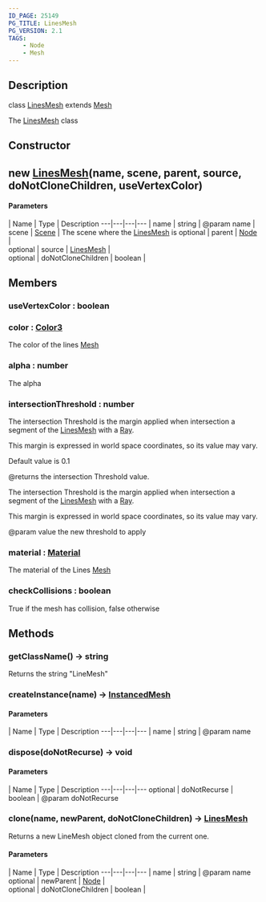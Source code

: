 ```yaml
---
ID_PAGE: 25149
PG_TITLE: LinesMesh
PG_VERSION: 2.1
TAGS:
    - Node
    - Mesh
---
```

## Description

class [LinesMesh](/classes/3.0/LinesMesh) extends [Mesh](/classes/3.0/Mesh)

The [LinesMesh](/classes/3.0/LinesMesh) class

## Constructor

## new [LinesMesh](/classes/3.0/LinesMesh)(name, scene, parent, source, doNotCloneChildren, useVertexColor)



#### Parameters
 | Name | Type | Description
---|---|---|---
 | name | string |      @param name
 | scene | [Scene](/classes/3.0/Scene) |      The scene where the [LinesMesh](/classes/3.0/LinesMesh) is
optional | parent | [Node](/classes/3.0/Node) |     
optional | source | [LinesMesh](/classes/3.0/LinesMesh) |     
optional | doNotCloneChildren | boolean |     
## Members

### useVertexColor : boolean



### color : [Color3](/classes/3.0/Color3)

The color of the lines [Mesh](/classes/3.0/Mesh)

### alpha : number

The alpha

### intersectionThreshold : number

The intersection Threshold is the margin applied when intersection a segment of the [LinesMesh](/classes/3.0/LinesMesh) with a [Ray](/classes/3.0/Ray).

This margin is expressed in world space coordinates, so its value may vary.

Default value is 0.1

@returns the intersection Threshold value.

The intersection Threshold is the margin applied when intersection a segment of the [LinesMesh](/classes/3.0/LinesMesh) with a [Ray](/classes/3.0/Ray).

This margin is expressed in world space coordinates, so its value may vary.

@param value the new threshold to apply

### material : [Material](/classes/3.0/Material)

The material of the Lines [Mesh](/classes/3.0/Mesh)

### checkCollisions : boolean

True if the mesh has collision, false otherwise

## Methods

### getClassName() &rarr; string

Returns the string "LineMesh"
### createInstance(name) &rarr; [InstancedMesh](/classes/3.0/InstancedMesh)



#### Parameters
 | Name | Type | Description
---|---|---|---
 | name | string |      @param name

### dispose(doNotRecurse) &rarr; void



#### Parameters
 | Name | Type | Description
---|---|---|---
optional | doNotRecurse | boolean |      @param doNotRecurse

### clone(name, newParent, doNotCloneChildren) &rarr; [LinesMesh](/classes/3.0/LinesMesh)

Returns a new LineMesh object cloned from the current one.

#### Parameters
 | Name | Type | Description
---|---|---|---
 | name | string |      @param name
optional | newParent | [Node](/classes/3.0/Node) |     
optional | doNotCloneChildren | boolean |     
